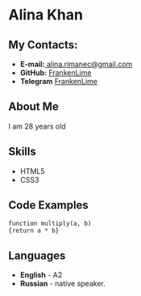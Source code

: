 <!DOCTYPE html>

<html lang="en-US">
  <head>
    <meta charset="UTF-8">
    <meta http-equiv="X-UA-Compatible" content="IE=edge">
    <meta name="viewport" content="width=device-width, initial-scale=1">
    <title>Alina Khan | RSschool</title>
   </head>
  <body>
<h1 id="alina.khan">Alina Khan</h1>
<h2 id="my-contact-info">My Contacts:</h2>
<ul>
  <li><strong>E-mail:</strong><a href="mailto:alina.rimanec@mail.com"> alina.rimanec@gmail.com</a></li>
  <li><strong>GitHub:</strong> <a href="https://github.com/FrankenLime">FrankenLime</a></li>
  <li><strong>Telegram</strong> <a href="https://t.me/frankenlime">FrankenLime</a></li>
</ul>
<h2 id="about-me">About Me</h2>
<p>I am 28 years old</p>
<h2 id="skills">Skills</h2>
<ul>
  <li>HTML5</li>
  <li>CSS3</li>
</ul>
<h2 id="code-examples">Code Examples</h2>
<div class="language-plaintext highlighter-rouge"><div class="highlight"><pre class="highlight"><code>function multiply(a, b)
{return a * b}
</code></pre></div></div>
<h2 id="languages">Languages</h2>
<ul>
    <li><strong>English</strong> - A2</li>
    <li><strong>Russian</strong> - native speaker.</li>
</ul>
</body>
</html>
